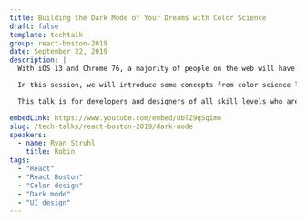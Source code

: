 ```yaml
---
title: Building the Dark Mode of Your Dreams with Color Science
draft: false
template: techtalk
group: react-boston-2019
date: September 22, 2019
description: |
  With iOS 13 and Chrome 76, a majority of people on the web will have the option to switch their browsers to 'dark mode' for the benefit of both the visually impaired and code vampires like me. While transitioning applications to have alternate color modes won't be easy, there are a couple of techniques that developers and designers can use to make it as simple as possible.

  In this session, we will introduce some concepts from color science like luminance, contrast, and chromaticity to help build better, more accessible patterns for color in our applications. We will then look at how to use these patterns in React to build out a sweet looking dark mode for an application.

  This talk is for developers and designers of all skill levels who are thinking about how to build a dark mode for their application or just want to level-up their understanding of color. You will come away with practical patterns to help improve the design consistency and developer experience across light, dark, and every color mode in-between.

embedLink: https://www.youtube.com/embed/UbTZ9qSqimo
slug: /tech-talks/react-boston-2019/dark-mode
speakers:
  - name: Ryan Struhl
    title: Robin
tags:
  - "React"
  - "React Boston"
  - "Color design"
  - "Dark mode"
  - "UI design"
---
```

